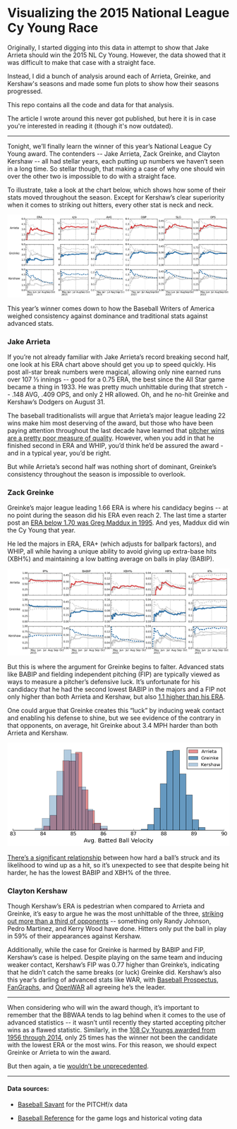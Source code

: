Visualizing the 2015 National League Cy Young Race
==================================================

Originally, I started digging into this data in attempt to show that Jake
Arrieta should win the 2015 NL Cy Young. However, the data showed that it was
difficult to make that case with a straight face.

Instead, I did a bunch of analysis around each of Arrieta, Greinke, and
Kershaw's seasons and made some fun plots to show how their seasons progressed.

This repo contains all the code and data for that analysis.

The article I wrote around this never got published, but here it
is in case you're interested in reading it (though it's now outdated).

-------------------------

Tonight, we’ll finally learn the winner of this year’s National League Cy Young award. The contenders -- Jake Arrieta, Zack Greinke, and Clayton Kershaw -- all had stellar years, each putting up numbers we haven’t seen in a long time. So stellar though, that making a case of why one should win over the other two is impossible to do with a straight face.

To illustrate, take a look at the chart below, which shows how some of their stats moved throughout the season. Except for Kershaw’s clear superiority when it comes to striking out hitters, every other stat is neck and neck.

![stats-comparison](/images/stats-comparison.png)

This year’s winner comes down to how the Baseball Writers of America weighed consistency against dominance and traditional stats against advanced stats.

### Jake Arrieta

If you’re not already familiar with Jake Arrieta’s record breaking second half, one look at his ERA chart above should get you up to speed quickly. His post all-star break numbers were magical, allowing only nine earned runs over 107 ⅓ innings -- good for a 0.75 ERA, the best since the All Star game became a thing in 1933. He was pretty much unhittable during that stretch -- .148 AVG, .409 OPS, and only 2 HR allowed. Oh, and he no-hit Greinke and Kershaw’s Dodgers on August 31.

The baseball traditionalists will argue that Arrieta’s major league leading 22 wins make him most deserving of the award, but those who have been paying attention throughout the last decade have learned that [pitcher wins are a pretty poor measure of quality](http://www.hardballtimes.com/lets-get-rid-of-pitching-wins/). However, when you add in that he finished second in ERA and WHIP, you’d think he’d be assured the award - and in a typical year, you’d be right.

But while Arrieta’s second half was nothing short of dominant, Greinke’s consistency throughout the season is impossible to overlook.

### Zack Greinke

Greinke’s major league leading 1.66 ERA is where his candidacy begins -- at no point during the season did his ERA even reach 2. The last time a starter post an [ERA below 1.70 was Greg Maddux in 1995](http://bbref.com/pi/shareit/MEsTK). And yes, Maddux did win the Cy Young that year.

He led the majors in ERA, ERA+ (which adjusts for ballpark factors), and WHIP, all while having a unique ability to avoid giving up extra-base hits (XBH%) and maintaining a low batting average on balls in play (BABIP).

![rates-comparison](/images/rates-comparison.png)

But this is where the argument for Greinke begins to falter. Advanced stats like BABIP and fielding independent pitching (FIP) are typically viewed as ways to measure a pitcher’s defensive luck. It’s unfortunate for his candidacy that he had the second lowest BABIP in the majors and a FIP not only higher than both Arrieta and Kershaw, but also [1.1 higher than his ERA](http://www.baseball-reference.com/leagues/MLB/2015-standard-pitching.shtml#players_standard_pitching::28).

One could argue that Greinke creates this “luck” by inducing weak contact and enabling his defense to shine, but we see evidence of the contrary in that opponents, on average, hit Greinke about 3.4 MPH harder than both Arrieta and Kershaw.

![batted-ball-exit-velocity](/images/avg-batted-ball-velocity.png)

[There’s a significant relationship](http://fivethirtyeight.com/features/chase-utley-is-the-unluckiest-man-in-baseball/) between how hard a ball’s struck and its likelihood to wind up as a hit, so it’s unexpected to see that despite being hit harder, he has the lowest BABIP and XBH% of the three.

### Clayton Kershaw

Though Kershaw’s ERA is pedestrian when compared to Arrieta and Greinke, it’s easy to argue he was the most unhittable of the three, [striking out more than a third of opponents](http://bbref.com/pi/shareit/RiFmd) -- something only Randy Johnson, Pedro Martinez, and Kerry Wood have done. Hitters only put the ball in play in 59% of their appearances against Kershaw.

Additionally, while the case for Greinke is harmed by BABIP and FIP, Kershaw’s case is helped. Despite playing on the same team and inducing weaker contact, Kershaw’s FIP was 0.77 higher than Greinke’s, indicating that he didn’t catch the same breaks (or luck) Greinke did. Kershaw’s also this year’s darling of advanced stats like WAR, with [Baseball Prospectus](http://www.baseballprospectus.com/sortable/extras/dra_runs.php), [FanGraphs](http://www.fangraphs.com/leaders.aspx?pos=all&stats=pit&lg=all&qual=y&type=8&season=2015&month=0&season1=2015&ind=0&team=0&rost=0&age=0&filter=&players=0&sort=19,d), and [OpenWAR](https://gjm112.shinyapps.io/openWAR/) all agreeing he’s the leader.

--------------------

When considering who will win the award though, it’s important to remember that the BBWAA tends to lag behind when it comes to the use of advanced statistics -- it wasn’t until recently they started accepting pitcher wins as a flawed statistic. Similarly, in the [108 Cy Youngs awarded from 1956 through 2014](http://www.baseball-reference.com/awards/mvp_cya.shtml), only 25 times has the winner not been the candidate with the lowest ERA or the most wins. For this reason, we should expect Greinke or Arrieta to win the award.

But then again, a tie [wouldn’t be unprecedented](https://en.wikipedia.org/wiki/Cy_Young_Award#American_League_.281967.E2.80.93present.29).

--------------------

#### Data sources:

- [Baseball Savant](http://baseballsavant.com/) for the PITCHf/x data

- [Baseball Reference](http://www.baseball-reference.com/) for the game logs
and historical voting data
